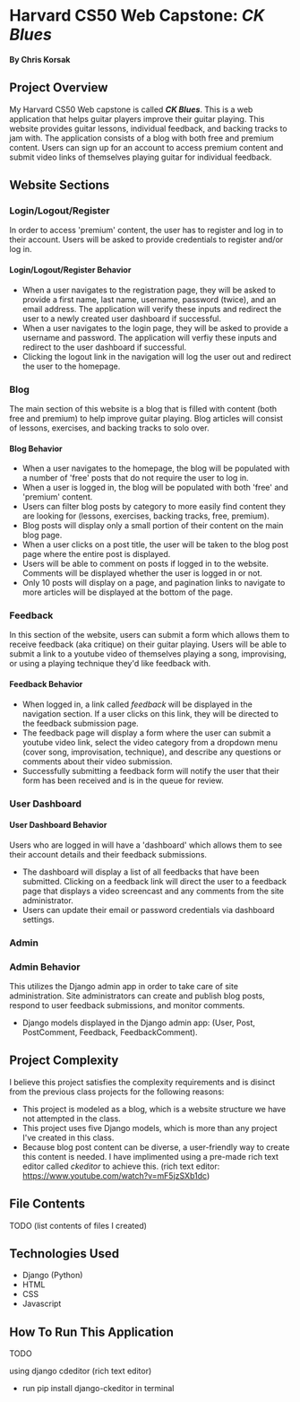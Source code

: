 # Harvard CS50 Web Capstone: *CK Blues*
__By Chris Korsak__

## Project Overview

My Harvard CS50 Web capstone is called __*CK Blues*__. This is a web application that helps guitar players improve their guitar playing. This website provides guitar lessons, individual feedback, and backing tracks to jam with. The application consists of a blog with both free and premium content. Users can sign up for an account to access premium content and submit video links of themselves playing guitar for individual feedback.

## Website Sections

### Login/Logout/Register
In order to access 'premium' content, the user has to register and log in to their account. Users will be asked to provide credentials to register and/or log in.
#### Login/Logout/Register Behavior
* When a user navigates to the registration page, they will be asked to provide a first name, last name, username, password (twice), and an email address. The application will verify these inputs and redirect the user to a newly created user dashboard if successful.
* When a user navigates to the login page, they will be asked to provide a username and password. The application will verfiy these inputs and redirect to the user dashboard if successful.
* Clicking the logout link in the navigation will log the user out and redirect the user to the homepage.

### Blog
The main section of this website is a blog that is filled with content (both free and premium) to help improve guitar playing. Blog articles will consist of lessons, exercises, and backing tracks to solo over.
#### Blog Behavior
* When a user navigates to the homepage, the blog will be populated with a number of 'free' posts that do not require the user to log in.
* When a user is logged in, the blog will be populated with both 'free' and 'premium' content.
* Users can filter blog posts by category to more easily find content they are looking for (lessons, exercises, backing tracks, free, premium).
* Blog posts will display only a small portion of their content on the main blog page.
* When a user clicks on a post title, the user will be taken to the blog post page where the entire post is displayed.
* Users will be able to comment on posts if logged in to the website. Comments will be displayed whether the user is logged in or not.
* Only 10 posts will display on a page, and pagination links to navigate to more articles will be displayed at the bottom of the page.

### Feedback
In this section of the website, users can submit a form which allows them to receive feedback (aka critique) on their guitar playing. Users will be able to submit a link to a youtube video of themselves playing a song, improvising, or using a playing technique they'd like feedback with.
#### Feedback Behavior
* When logged in, a link called *feedback* will be displayed in the navigation section. If a user clicks on this link, they will be directed to the feedback submission page.
* The feedback page will display a form where the user can submit a youtube video link, select the video category from a dropdown menu (cover song, improvisation, technique), and describe any questions or comments about their video submission.
* Successfully submitting a feedback form will notify the user that their form has been received and is in the queue for review.

### User Dashboard
#### User Dashboard Behavior
Users who are logged in will have a 'dashboard' which allows them to see their account details and their feedback submissions.
* The dashboard will display a list of all feedbacks that have been submitted. Clicking on a feedback link will direct the user to a feedback page that displays a video screencast and any comments from the site administrator.
* Users can update their email or password credentials via dashboard settings.

### Admin
### Admin Behavior
This utilizes the Django admin app in order to take care of site administration. Site administrators can create and publish blog posts, respond to user feedback submissions, and monitor comments.
* Django models displayed in the Django admin app: (User, Post, PostComment, Feedback, FeedbackComment).

## Project Complexity
I believe this project satisfies the complexity requirements and is disinct from the previous class projects for the following reasons:

* This project is modeled as a blog, which is a website structure we have not attempted in the class.
* This project uses five Django models, which is more than any project I've created in this class.
* Because blog post content can be diverse, a user-friendly way to create this content is needed. I have implimented using a pre-made rich text editor called *ckeditor* to achieve this. (rich text editor: https://www.youtube.com/watch?v=mF5jzSXb1dc)

## File Contents

TODO (list contents of files I created)

## Technologies Used
* Django (Python)
* HTML
* CSS
* Javascript

## How To Run This Application

TODO
<!-- If you’ve added any Python packages that need to be installed in order to run your web application, be sure to add them to a requirements.txt file! -->
using django cdeditor (rich text editor)
* run pip install django-ckeditor in terminal

<!-- * Administrators can flag posts as published, unpublished, free, or premium. -->

